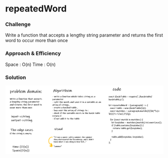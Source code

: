 
# repeatedWord

### Challenge 
Write a function that accepts a lengthy string parameter and returns the first word to occur more than once

### Approach & Efficiency
Space : O(n)
Time : O(n)

### Solution
![image](../assets/word.PNG)
